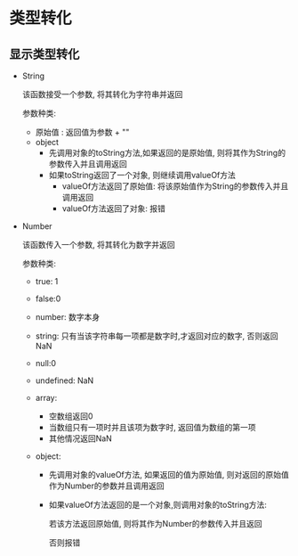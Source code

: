 # 类型转化

## 显示类型转化

- String

  该函数接受一个参数, 将其转化为字符串并返回

  参数种类:

  - 原始值 :  返回值为参数 + ""
  - object
    - 先调用对象的toString方法,如果返回的是原始值, 则将其作为String的参数传入并且调用返回
    - 如果toString返回了一个对象, 则继续调用valueOf方法
      - valueOf方法返回了原始值: 将该原始值作为String的参数传入并且调用返回
      - valueOf方法返回了对象: 报错

- Number

  该函数传入一个参数, 将其转化为数字并返回

  参数种类:

  - true: 1

  - false:0

  - number: 数字本身

  - string: 只有当该字符串每一项都是数字时,才返回对应的数字, 否则返回NaN

  - null:0

  - undefined: NaN

  - array: 

    - 空数组返回0
    - 当数组只有一项时并且该项为数字时, 返回值为数组的第一项
    - 其他情况返回NaN

  - object:

    - 先调用对象的valueOf方法, 如果返回的值为原始值, 则对返回的原始值作为Number的参数并且调用返回

    - 如果valueOf方法返回的是一个对象,则调用对象的toString方法: 

        若该方法返回原始值, 则将其作为Number的参数传入并且返回

         否则报错

    

    

    

    

    

